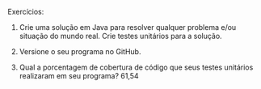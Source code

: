 Exercícios: 
1. Crie uma solução em Java para resolver qualquer problema e/ou situação do 
mundo real. 
Crie testes unitários para a solução. 
2. Versione o seu programa no GitHub. 

3. Qual a porcentagem de cobertura de código que seus testes unitários 
realizaram em seu programa? 61,54
